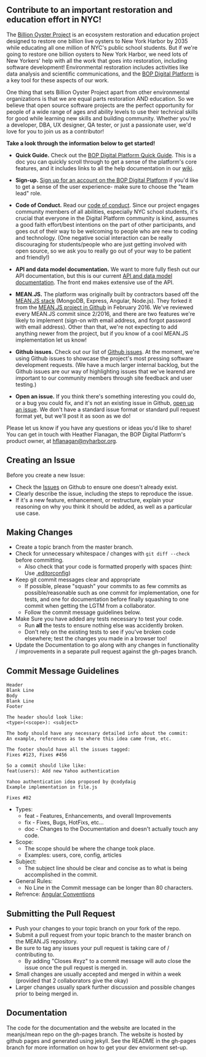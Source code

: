
## Contribute to an important restoration and education effort in NYC!
The [Billion Oyster Project](https://billionoysterproject.org/) is an ecosystem restoration and education project designed to restore one billion live oysters to New York Harbor by 2035 while educating all one million of NYC's public school students.  But if we're going to restore one billion oysters to New York Harbor, we need lots of New Yorkers' help with all the work that goes into restoration, including software development!  Environmental restoration includes activities like data analysis and scientific communications, and the [BOP Digital Platform](https://platform.bop.nyc/) is a key tool for these aspects of our work.  

One thing that sets Billion Oyster Project apart from other environmental organizations is that we are equal parts restoration AND education.  So we believe that open source software projects are the perfect opportunity for people of a wide range of ages and ability levels to use their technical skills for good while learning new skills and building community.  Whether you're a developer, DBA, UX designer, QA tester, or just a passionate user, we'd love for you to join us as a contributor!  

__Take a look through the information below to get started!__  

* __Quick Guide.__ Check out the [BOP Digital Platform Quick Guide](https://www.arcgis.com/apps/MapJournal/index.html?appid=64589a40aed54de69ea6ffab01a0868f).  This is a doc you can quickly scroll through to get a sense of the platform's core features, and it includes links to all the help documentation in our [wiki](https://github.com/BillionOysterProject/docs/wiki/Digital-Platform-User-Guide-Table-of-Contents).

* __Sign-up.__ [Sign up for an account on the BOP Digital Platform](https://platform.bop.nyc/authentication/signup) if you'd like to get a sense of the user experience- make sure to choose the "team lead" role.  

* __Code of Conduct.__ Read our [code of conduct](https://github.com/BillionOysterProject/Digital-Platform/blob/1f7e8c43b25aa64a3784a99312b1d456def1a012/CODE_OF_CONDUCT.md).  Since our project engages community members of all abilities, especially NYC school students, it's crucial that everyone in the Digital Platform community is kind, assumes a good faith effort/best intentions on the part of other participants, and goes out of their way to be welcoming to people who are new to coding and technology.  (One negative social interaction can be really discouraging for students/people who are just getting involved with open source, so we ask you to really go out of your way to be patient and friendly!)  

* __API and data model documentation.__ We want to more fully flesh out our API documentation, but this is our current [API and data model documentation](https://platform.bop.nyc/apiDocs/).  The front end makes extensive use of the API.

* __MEAN.JS.__ The platform was originally built by contractors based off the [MEAN.JS stack](http://meanjs.org/) (MongoDB, Express, Angular, Node.js).  They forked it from the [MEAN.JS project in Github](https://github.com/meanjs/mean) in February 2016.  We've reviewed every MEAN.JS commit since 2/2016, and there are two features we're likely to implement (sign-on with email address, and forgot password with email address).  Other than that, we're not expecting to add anything newer from the project, but if you know of a cool MEAN.JS implementation let us know!

* __Github issues.__ Check out our list of [Github issues](https://github.com/BillionOysterProject/Digital-Platform/issues).  At the moment, we're using Github issues to showcase the project's most pressing software development requests.  (We have a much larger internal backlog, but the Github issues are our way of highlighting issues that we've learend are important to our community members through site feedback and user testing.)

* __Open an issue.__ If you think there's something interesting you could do, or a bug you could fix, and it's not an existing issue in Github, [open up an issue](https://github.com/BillionOysterProject/Digital-Platform/issues).  We don't have a standard issue format or standard pull request format yet, but we'll post it as soon as we do!

Please let us know if you have any questions or ideas you'd like to share!  You can get in touch with Heather Flanagan, the BOP Digital Platform's product owner, at <hflanagan@nyharbor.org>.




## Creating an Issue

Before you create a new Issue:
* Check the [Issues](https://github.com/meanjs/mean/issues) on Github to ensure one doesn't already exist.
* Clearly describe the issue, including the steps to reproduce the issue.
* If it's a new feature, enhancement, or restructure, explain your reasoning on why you think it should be added, as well as a particular use case.

## Making Changes

* Create a topic branch from the master branch.
* Check for unnecessary whitespace / changes with `git diff --check` before committing.
	* Also check that your code is formatted properly with spaces (hint: Use [.editorconfig](http://editorconfig.org/))
* Keep git commit messages clear and appropriate
	* If possible, please "squash" your commits to as few commits as possible/reasonable such as one commit for implementation, one for tests, and one for documentation before finally squashing to one commit when getting the LGTM from a collaborator.
  * Follow the commit message guidelines below.
* Make Sure you have added any tests necessary to test your code.
	* Run __all__ the tests to ensure nothing else was accidently broken.
	* Don't rely on the existing tests to see if you've broken code elsewhere; test the changes you made in a browser too!
* Update the Documentation to go along with any changes in functionality / improvements in a separate pull request against the gh-pages branch.

## Commit Message Guidelines
```
Header
Blank Line
Body
Blank Line
Footer

The header should look like:
<type>(<scope>): <subject>

The body should have any necessary detailed info about the commit:
An example, references as to where this idea came from, etc.

The footer should have all the issues tagged:
Fixes #123, Fixes #456

So a commit should like like:
feat(users): Add new Yahoo authentication

Yahoo authentication idea proposed by @codydaig
Example implementation in file.js

Fixes #82
```

* Types: 
  * feat - Features, Enhancements, and overall Improvements
  * fix - Fixes, Bugs, HotFixs, etc...
  * doc - Changes to the Documentation and doesn't actually touch any code.
* Scope:
  * The scope should be where the change took place.
  * Examples: users, core, config, articles
* Subject:
  * The subject line should be clear and concise as to what is being accomplished in the commit.
* General Rules:
  * No Line in the Commit message can be longer than 80 characters.
* Refrence: [Angular Conventions](https://github.com/ajoslin/conventional-changelog/blob/master/conventions/angular.md)


## Submitting the Pull Request

* Push your changes to your topic branch on your fork of the repo.
* Submit a pull request from your topic branch to the master branch on the MEAN.JS repository.
* Be sure to tag any issues your pull request is taking care of / contributing to.
	* By adding "Closes #xyz" to a commit message will auto close the issue once the pull request is merged in.
* Small changes are usually accepted and merged in within a week (provided that 2 collaborators give the okay)
* Larger changes usually spark further discussion and possible changes prior to being merged in.

## Documentation 

The code for the documentation and the website are located in the meanjs/mean repo on the gh-pages branch. The website is hosted by github pages and generated using jekyll. See the README in the gh-pages branch for more information on how to get your dev enviorment set-up.


